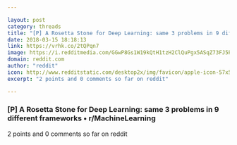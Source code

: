 ```yaml
---

layout: post
category: threads
title: "[P] A Rosetta Stone for Deep Learning: same 3 problems in 9 different frameworks"
date: 2018-03-15 18:18:13
link: https://vrhk.co/2tQPqn7
image: https://i.redditmedia.com/GGwP8Gs1W19kQtH1tzH2ClQuPgx5ASqZ73FJ5P4mWKc.jpg?w=216&s=3c23a47f9f860879bbc15704033bb438
domain: reddit.com
author: "reddit"
icon: http://www.redditstatic.com/desktop2x/img/favicon/apple-icon-57x57.png
excerpt: "2 points and 0 comments so far on reddit"

---
```


### [P] A Rosetta Stone for Deep Learning: same 3 problems in 9 different frameworks • r/MachineLearning

2 points and 0 comments so far on reddit